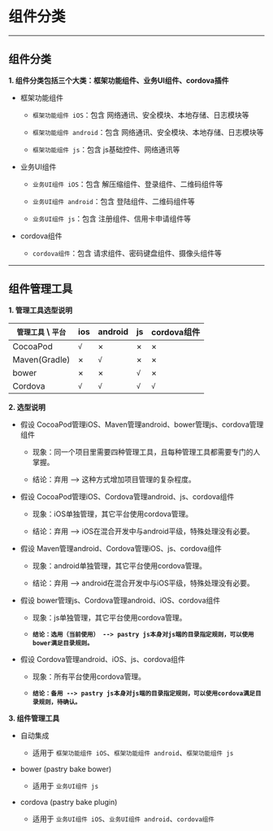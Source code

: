 # 组件分类

----
## 组件分类

**1. 组件分类包括三个大类：框架功能组件、业务UI组件、cordova插件**

* 框架功能组件
    
    * `框架功能组件 iOS`：包含 网络通讯、安全模块、本地存储、日志模块等
    
    * `框架功能组件 android`：包含 网络通讯、安全模块、本地存储、日志模块等
    
    * `框架功能组件 js`：包含 js基础控件、网络通讯等

* 业务UI组件

    * `业务UI组件 iOS`：包含 解压缩组件、登录组件、二维码组件等

    * `业务UI组件 android`：包含 登陆组件、二维码组件等
    
    * `业务UI组件 js`：包含 注册组件、信用卡申请组件等

* cordova组件

    * `cordova组件`：包含 请求组件、密码键盘组件、摄像头组件等

----
## 组件管理工具

**1. 管理工具选型说明**

| `管理工具` \ `平台` | ios | android | js | cordova组件 |
|----|----|----|----|----|
| CocoaPod      | `√` |  ×  |  ×  |  ×  |
| Maven(Gradle) |  ×  | `√` |  ×  |  ×  |
| bower         |  ×  |  ×  | `√` |  ×  |
| Cordova       | `√` | `√` | `√` | `√` |

**2. 选型说明**

* 假设 CocoaPod管理iOS、Maven管理android、bower管理js、cordova管理组件

    * 现象：同一个项目里需要四种管理工具，且每种管理工具都需要专门的人掌握。

    * 结论：弃用 --> 这种方式增加项目管理的复杂程度。

* 假设 CocoaPod管理iOS、Cordova管理android、js、cordova组件
    
    * 现象：iOS单独管理，其它平台使用cordova管理。
    
    * 结论：弃用 --> iOS在混合开发中与android平级，特殊处理没有必要。 

* 假设 Maven管理android、Cordova管理iOS、js、cordova组件
    
    * 现象：android单独管理，其它平台使用cordova管理。
    
    * 结论：弃用 --> android在混合开发中与iOS平级，特殊处理没有必要。 

* 假设 bower管理js、Cordova管理android、iOS、cordova组件
    
    * 现象：js单独管理，其它平台使用cordova管理。
    
    * **`结论：选用（当前使用） --> pastry js本身对js端的目录指定规则，可以使用bower满足目录规则。`**

* 假设 Cordova管理android、iOS、js、cordova组件
    
    * 现象：所有平台使用cordova管理。
    
    * **`结论：备用 --> pastry js本身对js端的目录指定规则，可以使用cordova满足目录规则，待确认。`**

**3. 组件管理工具**

* 自动集成

    * 适用于 `框架功能组件 iOS`、`框架功能组件 android`、`框架功能组件 js`

* bower (pastry bake bower)
    
    * 适用于 `业务UI组件 js`
    
* cordova (pastry bake plugin)

    * 适用于 `业务UI组件 iOS`、`业务UI组件 android`、`cordova组件`
